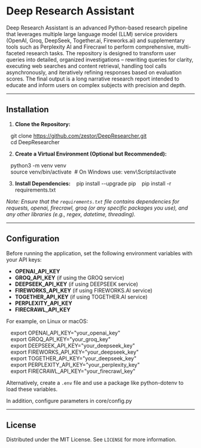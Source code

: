 # Deep Research Assistant

Deep Research Assistant is an advanced Python-based research pipeline that leverages multiple large language model (LLM) service providers (OpenAI, Groq, DeepSeek, Together.ai, Fireworks.ai) and supplementary tools such as Perplexity AI and Firecrawl to perform comprehensive, multi-faceted research tasks. The repository is designed to transform user queries into detailed, organized investigations – rewriting queries for clarity, executing web searches and content retrieval, handling tool calls asynchronously, and iteratively refining responses based on evaluation scores. The final output is a long narrative research report intended to educate and inform users on complex subjects with precision and depth.

---

## Installation

1. **Clone the Repository:**

   git clone https://github.com/zestor/DeepResearcher.git  
   cd DeepResearcher

2. **Create a Virtual Environment (Optional but Recommended):**

   python3 -m venv venv  
   source venv/bin/activate  # On Windows use: venv\Scripts\activate

3. **Install Dependencies:**
   pip install --upgrade pip
   pip install -r requirements.txt

*Note: Ensure that the `requirements.txt` file contains dependencies for requests, openai, firecrawl, groq (or any specific packages you use), and any other libraries (e.g., regex, datetime, threading).*

---

## Configuration

Before running the application, set the following environment variables with your API keys:

- **OPENAI_API_KEY**  
- **GROQ_API_KEY** (if using the GROQ service)
- **DEEPSEEK_API_KEY** (if using DEEPSEEK service)
- **FIREWORKS_API_KEY** (if using FIREWORKS.AI service)
- **TOGETHER_API_KEY** (if using TOGETHER.AI service)
- **PERPLEXITY_API_KEY**  
- **FIRECRAWL_API_KEY**

For example, on Linux or macOS:

   export OPENAI_API_KEY="your_openai_key"  
   export GROQ_API_KEY="your_groq_key"  
   export DEEPSEEK_API_KEY="your_deepseek_key"  
   export FIREWORKS_API_KEY="your_deepseek_key"  
   export TOGETHER_API_KEY="your_deepseek_key"  
   export PERPLEXITY_API_KEY="your_perplexity_key"  
   export FIRECRAWL_API_KEY="your_firecrawl_key"

Alternatively, create a `.env` file and use a package like python-dotenv to load these variables.

In addition, configure parameters in core/config.py

---

## License

Distributed under the MIT License. See `LICENSE` for more information.
